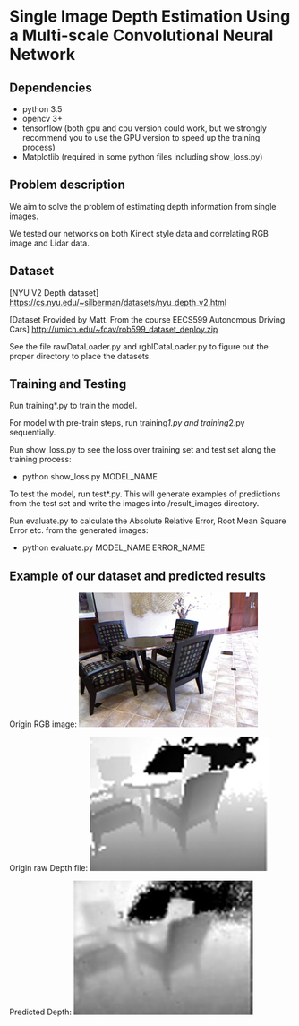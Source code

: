 # Single Image Depth Estimation Using a Multi-scale Convolutional Neural Network

## Dependencies

- python 3.5
- opencv 3+
- tensorflow (both gpu and cpu version could work, but we strongly recommend you to use the GPU version to speed up the training process)
- Matplotlib (required in some python files including show_loss.py)

## Problem description

We aim to solve the problem of estimating depth information from single images.

We tested our networks on both Kinect style data and correlating RGB image and Lidar data.

## Dataset

[NYU V2 Depth dataset] https://cs.nyu.edu/~silberman/datasets/nyu_depth_v2.html

[Dataset Provided by Matt. From the course EECS599 Autonomous Driving Cars] http://umich.edu/~fcav/rob599_dataset_deploy.zip

See the file rawDataLoader.py and rgblDataLoader.py to figure out the proper directory to place the datasets.

## Training and Testing

Run training*.py to train the model.

For model with pre-train steps, run training*1.py and training*2.py sequentially.

Run show_loss.py to see the loss over training set and test set along the training process:

- python show_loss.py MODEL_NAME

To test the model, run test*.py. This will generate examples of predictions from the test set and write the images into /result_images directory.

Run evaluate.py to calculate the Absolute Relative Error, Root Mean Square Error etc. from the generated images:

- python evaluate.py MODEL_NAME ERROR_NAME

## Example of our dataset and predicted results
Origin RGB image:
![origin image](result_images/Eigen_modified/0_origin_rgb.jpg)

Origin raw Depth file:
![origin depth](result_images/Eigen_modified/0_origin_dps.jpg)

Predicted Depth:
![origin depth](result_images/Eigen_modified/0_predicted_dps.jpg)
